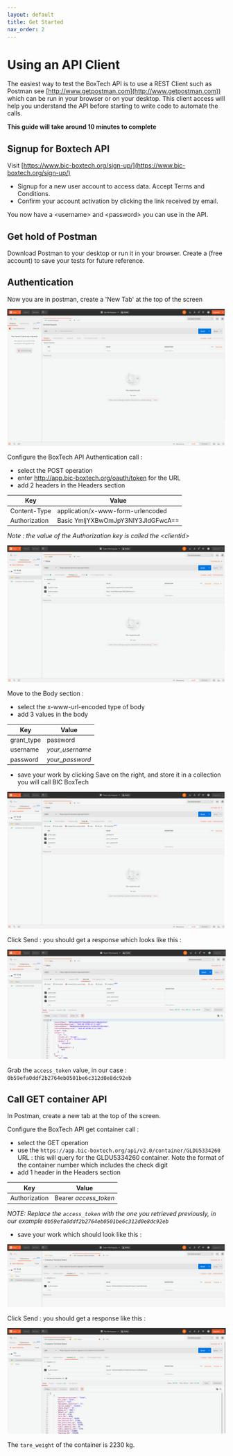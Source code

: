 ```yaml
---
layout: default
title: Get Started
nav_order: 2
---
```


# Using an API Client

The easiest way to test the BoxTech API is to use a REST Client such as Postman see [http://www.getpostman.com](http://www.getpostman.com)) which can be run in your browser or on your desktop.  This client access will help you understand the API before starting to write code to automate the calls.

**This guide will take around 10 minutes to complete**

## Signup for Boxtech API

Visit [https://www.bic-boxtech.org/sign-up/](https://www.bic-boxtech.org/sign-up/)
* Signup for a new user account to access data.  Accept Terms and Conditions.
* Confirm your account activation by clicking the link received by email.

You now have a <username\> and <password\> you can use in the API.

## Get hold of Postman

Download Postman to your desktop or run it in your browser.
Create a (free account) to save your tests for future reference.

## Authentication

Now you are in postman, create a 'New Tab' at the top of the screen

![New tab in Postman](./images/01_New_Tab.png)

Configure the BoxTech API Authentication call :
- select the POST operation
- enter http://app.bic-boxtech.org/oauth/token for the URL
- add 2 headers in the Headers section

| **Key** | **Value** |
| ------- | --------- |
| Content-Type | application/x-www-form-urlencoded |
| Authorization | Basic YmljYXBwOmJpY3NlY3JldGFwcA== |

*Note : the value of the Authorization key is called the <clientid\>*

![Authentication headers](./images/02_Auth_Headers.png)

Move to the Body section :
- select the x-www-url-encoded type of body
- add 3 values in the body

| **Key** | **Value** |
| ------- | --------- |
| grant_type | password |
| username | *your_username* |
| password | *your_password* |

- save your work by clicking Save on the right, and store it in a collection you will call BIC BoxTech

![Authentication body](./images/03_Auth_Body.png)

Click Send : you should get a response which looks like this :

![Authentication body](./images/04_Auth_Response.png)

Grab the `access_token` value, in our case : `0b59efa0ddf2b2764eb0501be6c312d0e8dc92eb`

## Call GET container API

In Postman, create a new tab at the top of the screen.

Configure the BoxTech API get container call :
- select the GET operation
- use the `https://app.bic-boxtech.org/api/v2.0/container/GLDU5334260` URL : this will query for the GLDU5334260 container. Note the format of the container number which includes the check digit
- add 1 header in the Headers section

| **Key** | **Value** |
| ------- | --------- |
| Authorization | Bearer *access_token* |

*NOTE: Replace the `access_token` with the one you retrieved previously, in our example `0b59efa0ddf2b2764eb0501be6c312d0e8dc92eb`*


- save your work which should look like this :

![Get headers](./images/05_Get_Headers.png)

Click Send : you should get a response like this :

![Tare_kg response](./images/06_get_Response.png)

The `tare_weight` of the container is 2230 kg.
